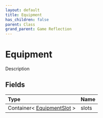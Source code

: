 ```yaml
---
layout: default
title: Equipment
has_children: false
parent: Class
grand_parent: Game Reflection
---
```

# Equipment
Description 

## Fields

| Type | Name |
|:----------|:--------------|
| Container< [EquipmentSlot](/riftbreaker-wiki/docs/game-reflection/classes/equipment_slot/) > | slots |

